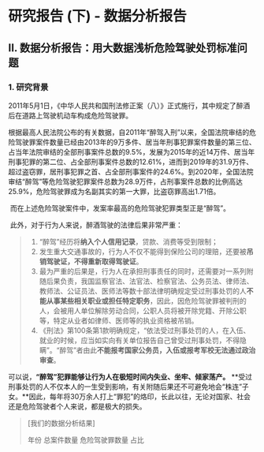 # 研究报告 (下) - 数据分析报告

## II. 数据分析报告：用大数据浅析危险驾驶处罚标准问题

### 1. 研究背景

​		2011年5月1日，《中华人民共和国刑法修正案（八）》正式施行，其中规定了醉酒后在道路上驾驶机动车构成危险驾驶罪。

​		根据最高人民法院公布的有关数据，自2011年“醉驾入刑”以来，全国法院审结的危险驾驶罪案件数量已经由2013年的9万多件、居当年刑事犯罪案件数量的第三位、占当年法院审结的全部刑事案件总数的9.5%，发展为2015年的近14万件、居当年刑事犯罪的第二位、占全部刑事案件总数的12.61%，进而到2019年的31.9万件、超过盗窃罪，居刑事犯罪之首、占全部刑事案件的24.6%。到2020年，全国法院审结“醉驾”等危险驾驶犯罪案件总数为28.9万件，占刑事案件总数的比例高达25.9%，危险驾驶罪成为名副其实的第一大罪，比盗窃罪高出1.71倍。

​		而在上述危险驾驶案件中，发案率最高的危险驾驶犯罪类型正是“醉驾”。

​		此外，对于行为人来说，醉酒驾驶的法律后果非常严重：

> 1. “醉驾”经历将**纳入个人信用记录**，贷款、消费等受到限制；
> 2. 发生重大交通事故的，行为人不仅不能得到保险公司的理赔，还要被**吊销驾驶证，不得重新取得驾驶证**。
> 3. 最为严重的后果是，行为人在承担刑事责任的同时，还需要对一系列附随后果负责，我国监察官法、法官法、检察官法、公务员法、律师法、教师法、公证员法、医师法等数十部法律明确规定受过刑事处罚的人**不能从事某些相关职业或担任特定职务**，因此，因危险驾驶罪被判刑的人，会被用人单位解除劳动合同，公职人员将被开除党籍、开除公职等，特定从业者如律师、医师等的执业资格被吊销。
> 4. 《刑法》第100条第1款明确规定，“依法受过刑事处罚的人，在入伍、就业的时候，应当如实向有关单位报告自己曾受过刑事处罚，不得隐瞒”。“醉驾”者由此**不能报考国家公务员，入伍或报考军校无法通过政治审查**。

​		可以说，**“醉驾”犯罪能够让行为人在极短时间内失业、坐牢、倾家荡产。** **受过刑事处罚的人不仅本人的一生受到影响，有关附随后果还不可避免地会“株连”子女。**因此，每年将30万余人打上“罪犯”的烙印，长此以往，无论对国家、社会还是危险驾驶者个人来说，都是极大的损失。

> [我们的数据分析结果]
>
> 年份 总案件数量 危险驾驶罪数量 占比 

